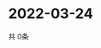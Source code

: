 # 2022-03-24
  共 0条

  <!-- BEGIN -->
  <!-- 最后更新时间Thu Mar 24 2022 03:14:26 GMT+0000 (Coordinated Universal Time) -->
  
  <!-- END -->
  
  